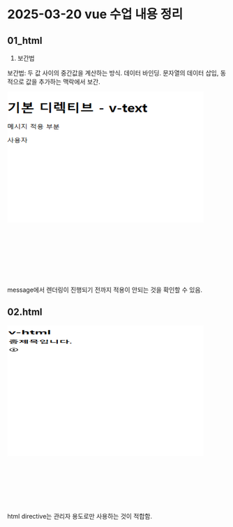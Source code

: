 # 2025-03-20 vue 수업 내용 정리

## 01_html

1. 보간법

보간법: 두 값 사이의 중간값을 계산하는 방식.
데이터 바인딩.
문자열의 데이터 삽입, 동적으로 값을 추가하는 맥락에서 보간.

<img src="./image.png" width="450px" height="300px" title="px(픽셀) 크기 설정" alt="RubberDuck"></img><br/>

<pre>
<code>

    <script type="text/javascript">
      const { createApp } = Vue;

      let vm = createApp({
        name: 'App',
        data() {
          return {
            message: '메시지 적용 부분',
            text1: '사용자',
          };
        },
      });
      vm.mount('#app');
    </script>

  </body>
</html>
</code>
</pre>

message에서 렌더링이 진행되기 전까지 적용이 안되는 것을 확인할 수 있음.

## 02.html

<img src="./image-1.png" width="450px" height="300px" title="px(픽셀) 크기 설정" alt="RubberDuck"></img><br/>

<pre><code>
  <body>

    <script type="text/javascript">
      const { createApp } = Vue;

      let vm = createApp({
        name: 'App',
        data() {
          return {
            message: '',
            article: '<h2> <b>중제목</b>입니다.</h2>',
            svgIcon:
              '<svg xmlns="http://www.w3.org/2000/svg" width="24" height="24" viewBox="0 0 24 24"><path d="M12 2C6.48 2 2 6.48 2 12s4.48 10 10 10 10-4.48 10-10S17.52 2 12 2zm0 18c-4.41 0-8-3.59-8-8s3.59-8 8-8 8 3.59 8 8-3.59 8-8 8zm-2-12h4v8h-4z"/></svg>',
          };
        },
      });
      vm.mount('#app');
    </script>

  </body>
</code></pre>

html directive는 관리자 용도로만 사용하는 것이 적합함.
